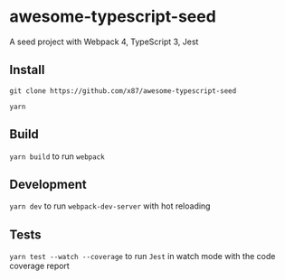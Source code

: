 # awesome-typescript-seed

A seed project with Webpack 4, TypeScript 3, Jest

## Install

`git clone https://github.com/x87/awesome-typescript-seed`

`yarn`

## Build

`yarn build` to run `webpack`

## Development

`yarn dev` to run `webpack-dev-server` with hot reloading

## Tests

`yarn test --watch --coverage` to run `Jest` in watch mode with the code coverage report
